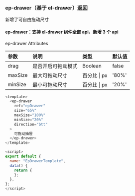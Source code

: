### ep-drawer（基于 el-drawer）[返回](../#组件说明)

新增了可自由拖动尺寸

#### ep-drawer：支持 el-drawer 组件全部 api，新增 3 个 api

ep-drawer Attributes

| 参数    | 说明               | 类型         | 默认值 |
| :------ | :----------------- | :----------- | ------ |
| drag    | 是否开启可拖动模式 | Boolean      | false  |
| maxSize | 最大可拖动尺寸     | 百分比 \| px | '80%'  |
| minSize | 最小可拖动尺寸     | 百分比 \| px | '20%'  |

```javascript
<template>
  <ep-drawer
    ref="epDrawer"
    size="65%"
    maxSize="100%"
    minSize="20%"
    direction="btt"
  >
    可拖动抽屉
  </ep-drawer>
</template>

<script>
export default {
  name: "EpDrawerTemplate",
  data() {
    return {
    };
  },
};
</script>
```
